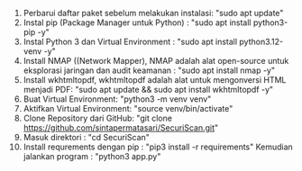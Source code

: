 1. Perbarui daftar paket sebelum melakukan instalasi: "sudo apt update"
2. Instal pip (Package Manager untuk Python) : "sudo apt install python3-pip -y"
3. Instal Python 3 dan Virtual Environment : "sudo apt install python3.12-venv -y" 
4. Install NMAP ((Network Mapper), NMAP adalah alat open-source untuk eksplorasi jaringan dan audit keamanan : "sudo apt install nmap -y"
5. Install wkhtmltopdf, wkhtmltopdf adalah alat untuk mengonversi HTML menjadi PDF:
"sudo apt update && sudo apt install wkhtmltopdf -y"
6. Buat Virtual Environment: "python3 -m venv venv"
7. Aktifkan Virtual Environment: "source venv/bin/activate"
8. Clone Repository dari GitHub:
"git clone https://github.com/sintapermatasari/SecuriScan.git" 
9. Masuk direktori : "cd SecuriScan"
10. Install requrements dengan pip : "pip3 install -r requirements"
Kemudian jalankan program : "python3 app.py"
